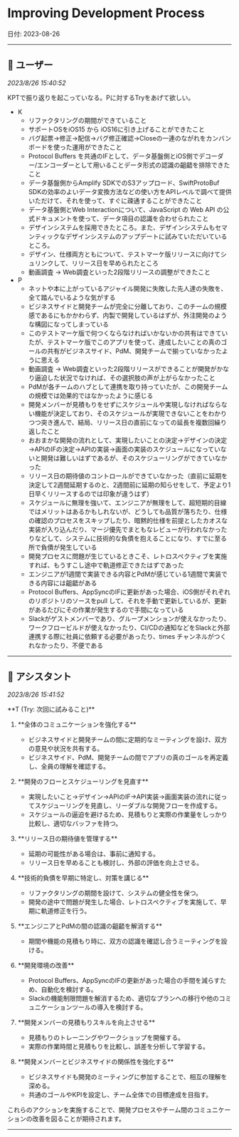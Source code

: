 # Improving Development Process

日付: 2023-08-26

---

## 👤 ユーザー
*2023/8/26 15:40:52*

KPTで振り返りを起こっていなる。Pに対するTryをあげて欲しい。

- K
    - リファクタリングの期間ができていること
    - サポートOSをiOS15 から iOS16に引き上げることができたこと
    - バグ起票→修正→配信→バグ修正確認→Closeの一連のながれをカンバンボードを使った運用ができたこと
    - Protocol Buffers を共通のIFとして、データ基盤側とiOS側でデコーダー/エンコーダーとして用いることデータ形式の認識の齟齬を排除できたこと
    - データ基盤側からAmplify SDKでのS3アップロード、SwiftProtoBuf SDKの効率のよいデータ変換方法などの使い方をAPIレベルで調べて提供いただけて、それを使って、すぐに疎通することができたこと
    - データ基盤側とWeb Interactionについて、JavaScript の Web API の公式ドキュメントを使って、データ項目の認識を合わせられたこと
    - デザインシステムを採用できたところ。また、デザインシステムもセマンティックなデザインシステムのアップデートに試みていただいているところ。
    - デザイン、仕様両方ともについて、テストマーケ版リリースに向けてシュリンクして、リリース日を早められたところ
    - 動画調査 → Web調査といった2段階リリースの調整ができたこと
- P
    - ネットや本に上がっているアジャイル開発に失敗した先人達の失敗を、全て踏んでいるような気がする
    - ビジネスサイドと開発チームが完全に分離しており、このチームの規模感であるにもかかわらず、内製で開発しているはずが、外注開発のような構図になってしまっている
    - このテストマーケ版で何つくならなければいかないかの共有はできていたが、テストマーケ版でこのアプリを使って、達成したいことの真のゴールの共有がビジネスサイド、PdM、開発チームで揃っていなかったように思える
    - 動画調査 → Web調査といった2段階リリースができることが開発がかなり逼迫した状況でなければ、その選択肢の声が上がらなかったこと
    - PdMが各チームのハブとして連携を取り持っていたが、この開発チームの規模では効果的ではなかったように感じる
    - 開発メンバーが見積もりをせずにスケジュールや実現しなければならない機能が決定しており、そのスケジュールが実現できないことをわかりつつ突き進んで、結局、リリース日の直前になっての延長を複数回繰り返したこと
    - おおまかな開発の流れとして、実現したいことの決定→デザインの決定→APIのIFの決定→APIの実装→画面の実装のスケジュールになっていないと開発は難しいはずであるが、そのスケジューリングができていなかった
    - リリース日の期待値のコントロールができていなかった（直前に延期を決定して2週間延期するのと、2週間前に延期の知らせをして、予定より1日早くリリースするのでは印象が違うはず）
    - スケジュールに無理を強いて、エンジニアが無理をして、超短期的目線ではメリットはあるかもしれないが、どうしても品質が落ちたり、仕様の確認のプロセスをスキップしたり、暗黙的仕様を前提としたカオスな実装が入り込んだり、マージ優先でまともなレビューが行われなかったりなどして、システムに技術的な負債を抱えることになり、すでに至る所で負債が発生している
    - 開発プロセスに問題が生じているときこそ、レトロスペクティブを実施すれば、もうすこし途中で軌道修正できたはずであった
    - エンジニアが1週間で実装できる内容とPdMが感じている1週間で実装できる内容には齟齬がある
    - Protocol Buffers、AppSyncのIFに更新があった場合、iOS側がそれぞれのリポジトリのソースをpull して、それを手動で更新しているが、更新があるたびにその作業が発生するので手間になっている
    - Slackがゲストメンバーであり、グループメンションが使えなかったり、ワークフロービルドが使えなかったり、CI/CDの通知などをSlackと外部連携する際に社員に依頼する必要があったり、times チャンネルがつくれなかったり、不便である

---

## 🤖 アシスタント
*2023/8/26 15:41:52*

\*\*T (Try: 次回に試みること)\*\*

1. \*\*全体のコミュニケーションを強化する\*\*  
    - ビジネスサイドと開発チームの間に定期的なミーティングを設け、双方の意見や状況を共有する。
    - ビジネスサイド、PdM、開発チームの間でアプリの真のゴールを再定義し、全員の理解を確認する。

2. \*\*開発のフローとスケジューリングを見直す\*\*
    - 実現したいこと→デザイン→APIのIF→API実装→画面実装の流れに従ってスケジューリングを見直し、リーダブルな開発フローを作成する。
    - スケジュールの逼迫を避けるため、見積もりと実際の作業量をしっかり比較し、適切なバッファを持つ。

3. \*\*リリース日の期待値を管理する\*\*  
    - 延期の可能性がある場合は、事前に通知する。
    - リリース日を早めることも検討し、外部の評価を向上させる。

4. \*\*技術的負債を早期に特定し、対策を講じる\*\*
    - リファクタリングの期間を設けて、システムの健全性を保つ。
    - 開発の途中で問題が発生した場合、レトロスペクティブを実施して、早期に軌道修正を行う。

5. \*\*エンジニアとPdMの間の認識の齟齬を解消する\*\*  
    - 期間や機能の見積もり時に、双方の認識を確認し合うミーティングを設ける。

6. \*\*開発環境の改善\*\*
    - Protocol Buffers、AppSyncのIFの更新があった場合の手間を減らすため、自動化を検討する。
    - Slackの機能制限問題を解消するため、適切なプランへの移行や他のコミュニケーションツールの導入を検討する。

7. \*\*開発メンバーの見積もりスキルを向上させる\*\*
    - 見積もりのトレーニングやワークショップを開催する。
    - 実際の作業時間と見積もりを比較し、誤差を分析して学習する。

8. \*\*開発メンバーとビジネスサイドの関係性を強化する\*\*
    - ビジネスサイドも開発のミーティングに参加することで、相互の理解を深める。
    - 共通のゴールやKPIを設定し、チーム全体での目標達成を目指す。

これらのアクションを実施することで、開発プロセスやチーム間のコミュニケーションの改善を図ることが期待されます。

---
